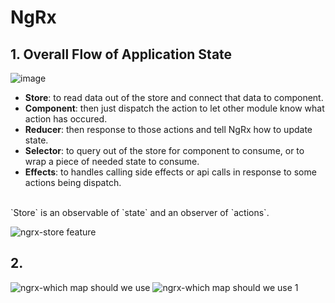 # NgRx
## 1. Overall Flow of Application State
![image](https://user-images.githubusercontent.com/93693577/158955782-57f4f42c-ae55-47bb-9b2e-685aa47e2b65.png)
- **Store**: to read data out of the store and connect that data to component.
- **Component**: then just dispatch the action to let other module know what action has occured.
- **Reducer**: then response to those actions and tell NgRx how to update state.
- **Selector**: to query out of the store for component to consume, or to wrap a piece of needed state to consume.
- **Effects**: to handles calling side effects or api calls in response to some actions being dispatch.
<br/>
`Store` is an observable of `state` and an observer of `actions`.

![ngrx-store feature](https://user-images.githubusercontent.com/93693577/158959484-149322dc-0b71-4ea0-b22d-59a4050b9bfa.png)

## 2. 




![ngrx-which map should we use](https://user-images.githubusercontent.com/93693577/158955690-5aee78b5-5b00-4f56-a378-7dbf545909a6.png)
![ngrx-which map should we use 1](https://user-images.githubusercontent.com/93693577/158955698-d9c1da3d-2527-4a19-9e75-3aa82afc5db3.png)
